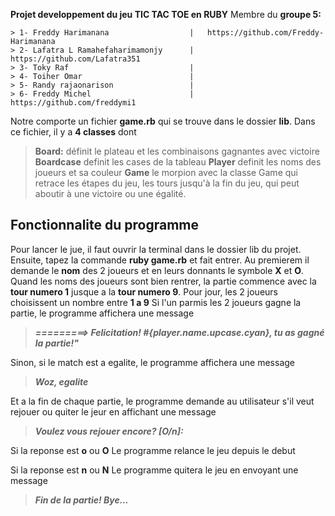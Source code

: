 **Projet developpement du jeu <b>TIC TAC TOE </b> en <strong>RUBY</strong>**
Membre du **groupe 5:**
```mermaid
> 1- Freddy Harimanana                  |   https://github.com/Freddy-Harimanana 
> 2- Lafatra L Ramahefaharimamonjy      |   https://github.com/Lafatra351
> 3- Toky Raf                           |
> 4- Toiher Omar                        |
> 5- Randy rajaonarison                 |   
> 6- Freddy Michel                      |   https://github.com/freddymi1
```
Notre comporte un fichier **game.rb** qui se trouve dans le dossier **lib**.
Dans ce fichier, il y a **4 classes** dont
> **Board:** définit le plateau et les combinaisons gagnantes avec victoire
> **Boardcase** definit les cases de la tableau
> **Player** definit les noms des joueurs et sa couleur
> **Game** le morpion avec la classe Game qui retrace les étapes du jeu, les tours jusqu'à la fin du jeu, qui peut aboutir à une victoire ou une égalité.

## Fonctionnalite du programme
Pour lancer le jue, il faut ouvrir la terminal dans le dossier lib du projet. Ensuite, tapez la commande **ruby game.rb** et fait entrer.
Au premierem il demande le **nom** des 2 joueurs et en leurs donnants le symbole **X** et **O**.
Quand les noms des joueurs sont bien rentrer, la partie commence avec la **tour numero 1** jusque a la **tour numero 9**.
Pour jour, les 2 joueurs choisissent un nombre entre **1 a 9**
Si l'un parmis les 2 joueurs gagne la partie, le programme affichera une message

> ***=========> Felicitation! **#{player.name.upcase.cyan}**, tu as gagné la partie!"***

Sinon, si le match est a egalite, le programme affichera une message

> ***Woz, egalite***

Et a la fin de chaque partie, le programme demande au utilisateur s'il veut rejouer ou quiter le jeur en affichant une message

> ***Voulez vous rejouer encore? [O/n]:***

Si la reponse est **o** ou **O**
Le programme relance le jeu depuis le debut

Si la reponse est **n** ou **N**
Le programme quitera le jeu en envoyant une message

> ***Fin de la partie! Bye...***
